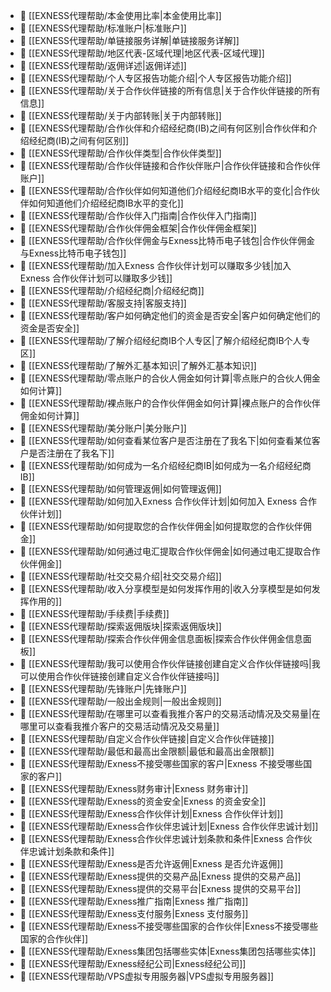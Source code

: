- 📄 [[EXNESS代理帮助/本金使用比率|本金使用比率]]
- 📄 [[EXNESS代理帮助/标准账户|标准账户]]
- 📄 [[EXNESS代理帮助/单链接服务详解|单链接服务详解]]
- 📄 [[EXNESS代理帮助/地区代表-区域代理|地区代表-区域代理]]
- 📄 [[EXNESS代理帮助/返佣详述|返佣详述]]
- 📄 [[EXNESS代理帮助/个人专区报告功能介绍|个人专区报告功能介绍]]
- 📄 [[EXNESS代理帮助/关于合作伙伴链接的所有信息|关于合作伙伴链接的所有信息]]
- 📄 [[EXNESS代理帮助/关于内部转账|关于内部转账]]
- 📄 [[EXNESS代理帮助/合作伙伴和介绍经纪商(IB)之间有何区别|合作伙伴和介绍经纪商(IB)之间有何区别]]
- 📄 [[EXNESS代理帮助/合作伙伴类型|合作伙伴类型]]
- 📄 [[EXNESS代理帮助/合作伙伴链接和合作伙伴账户|合作伙伴链接和合作伙伴账户]]
- 📄 [[EXNESS代理帮助/合作伙伴如何知道他们介绍经纪商IB水平的变化|合作伙伴如何知道他们介绍经纪商IB水平的变化]]
- 📄 [[EXNESS代理帮助/合作伙伴入门指南|合作伙伴入门指南]]
- 📄 [[EXNESS代理帮助/合作伙伴佣金框架|合作伙伴佣金框架]]
- 📄 [[EXNESS代理帮助/合作伙伴佣金与Exness比特币电子钱包|合作伙伴佣金与Exness比特币电子钱包]]
- 📄 [[EXNESS代理帮助/加入Exness 合作伙伴计划可以赚取多少钱|加入 Exness 合作伙伴计划可以赚取多少钱]]
- 📄 [[EXNESS代理帮助/介绍经纪商|介绍经纪商]]
- 📄 [[EXNESS代理帮助/客服支持|客服支持]]
- 📄 [[EXNESS代理帮助/客户如何确定他们的资金是否安全|客户如何确定他们的资金是否安全]]
- 📄 [[EXNESS代理帮助/了解介绍经纪商IB个人专区|了解介绍经纪商IB个人专区]]
- 📄 [[EXNESS代理帮助/了解外汇基本知识|了解外汇基本知识]]
- 📄 [[EXNESS代理帮助/零点账户的合伙人佣金如何计算|零点账户的合伙人佣金如何计算]]
- 📄 [[EXNESS代理帮助/裸点账户的合作伙伴佣金如何计算|裸点账户的合作伙伴佣金如何计算]]
- 📄 [[EXNESS代理帮助/美分账户|美分账户]]
- 📄 [[EXNESS代理帮助/如何查看某位客户是否注册在了我名下|如何查看某位客户是否注册在了我名下]]
- 📄 [[EXNESS代理帮助/如何成为一名介绍经纪商IB|如何成为一名介绍经纪商IB]]
- 📄 [[EXNESS代理帮助/如何管理返佣|如何管理返佣]]
- 📄 [[EXNESS代理帮助/如何加入Exness 合作伙伴计划|如何加入 Exness 合作伙伴计划]]
- 📄 [[EXNESS代理帮助/如何提取您的合作伙伴佣金|如何提取您的合作伙伴佣金]]
- 📄 [[EXNESS代理帮助/如何通过电汇提取合作伙伴佣金|如何通过电汇提取合作伙伴佣金]]
- 📄 [[EXNESS代理帮助/社交交易介绍|社交交易介绍]]
- 📄 [[EXNESS代理帮助/收入分享模型是如何发挥作用的|收入分享模型是如何发挥作用的]]
- 📄 [[EXNESS代理帮助/手续费|手续费]]
- 📄 [[EXNESS代理帮助/探索返佣版块|探索返佣版块]]
- 📄 [[EXNESS代理帮助/探索合作伙伴佣金信息面板|探索合作伙伴佣金信息面板]]
- 📄 [[EXNESS代理帮助/我可以使用合作伙伴链接创建自定义合作伙伴链接吗|我可以使用合作伙伴链接创建自定义合作伙伴链接吗]]
- 📄 [[EXNESS代理帮助/先锋账户|先锋账户]]
- 📄 [[EXNESS代理帮助/一般出金规则|一般出金规则]]
- 📄 [[EXNESS代理帮助/在哪里可以查看我推介客户的交易活动情况及交易量|在哪里可以查看我推介客户的交易活动情况及交易量]]
- 📄 [[EXNESS代理帮助/自定义合作伙伴链接|自定义合作伙伴链接]]
- 📄 [[EXNESS代理帮助/最低和最高出金限额|最低和最高出金限额]]
- 📄 [[EXNESS代理帮助/Exness不接受哪些国家的客户|Exness 不接受哪些国家的客户]]
- 📄 [[EXNESS代理帮助/Exness财务审计|Exness 财务审计]]
- 📄 [[EXNESS代理帮助/Exness的资金安全|Exness 的资金安全]]
- 📄 [[EXNESS代理帮助/Exness合作伙伴计划|Exness 合作伙伴计划]]
- 📄 [[EXNESS代理帮助/Exness合作伙伴忠诚计划|Exness 合作伙伴忠诚计划]]
- 📄 [[EXNESS代理帮助/Exness合作伙伴忠诚计划条款和条件|Exness 合作伙伴忠诚计划条款和条件]]
- 📄 [[EXNESS代理帮助/Exness是否允许返佣|Exness 是否允许返佣]]
- 📄 [[EXNESS代理帮助/Exness提供的交易产品|Exness 提供的交易产品]]
- 📄 [[EXNESS代理帮助/Exness提供的交易平台|Exness 提供的交易平台]]
- 📄 [[EXNESS代理帮助/Exness推广指南|Exness 推广指南]]
- 📄 [[EXNESS代理帮助/Exness支付服务|Exness 支付服务]]
- 📄 [[EXNESS代理帮助/Exness不接受哪些国家的合作伙伴|Exness不接受哪些国家的合作伙伴]]
- 📄 [[EXNESS代理帮助/Exness集团包括哪些实体|Exness集团包括哪些实体]]
- 📄 [[EXNESS代理帮助/Exness经纪公司|Exness经纪公司]]
- 📄 [[EXNESS代理帮助/VPS虚拟专用服务器|VPS虚拟专用服务器]]
